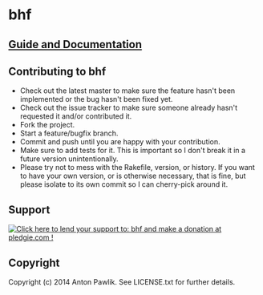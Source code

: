# bhf

## [Guide and Documentation](http://antpaw.github.io/bhf/)

## Contributing to bhf

* Check out the latest master to make sure the feature hasn't been implemented or the bug hasn't been fixed yet.
* Check out the issue tracker to make sure someone already hasn't requested it and/or contributed it.
* Fork the project.
* Start a feature/bugfix branch.
* Commit and push until you are happy with your contribution.
* Make sure to add tests for it. This is important so I don't break it in a future version unintentionally.
* Please try not to mess with the Rakefile, version, or history. If you want to have your own version, or is otherwise necessary, that is fine, but please isolate to its own commit so I can cherry-pick around it.


## Support

<p><a href='https://pledgie.com/campaigns/25955'><img alt='Click here to lend your support to: bhf and make a donation at pledgie.com !' src='https://pledgie.com/campaigns/25955.png?skin_name=chrome' border='0' ></a></p>


## Copyright

Copyright (c) 2014 Anton Pawlik. See LICENSE.txt for
further details.

